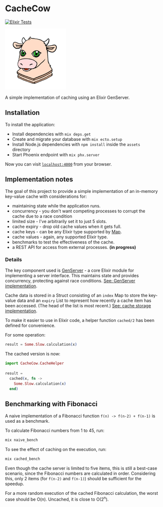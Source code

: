 # CacheCow

[![Elixir Tests](https://github.com/cleaver/cache_cow/actions/workflows/ex-tests.yaml/badge.svg)](https://github.com/cleaver/cache_cow/actions/workflows/ex-tests.yaml)

<img src="./cache_cow.png" height="200" width="200" alt="a happy cow" />

A simple implementation of caching using an Elixir GenServer.

## Installation

To install the application:

- Install dependencies with `mix deps.get`
- Create and migrate your database with `mix ecto.setup`
- Install Node.js dependencies with `npm install` inside the `assets` directory
- Start Phoenix endpoint with `mix phx.server`

Now you can visit [`localhost:4000`](http://localhost:4000) from your browser.

## Implementation notes

The goal of this project to provide a simple implementation of an in-memory key-value cache with considerations for:

- maintaining state while the application runs.
- concurrency - you don't want competing processes to corrupt the cache due to a race condition
- limited size - I've arbitrarily set it to just 5 slots.
- cache expiry - drop old cache values when it gets full.
- cache keys - can be any Elixir type supported by [Map](https://hexdocs.pm/elixir/1.12/Map.html#content).
- cache values - again, any supported Elixir type.
- benchmarks to test the effectiveness of the cache.
- a REST API for access from external processes. **(in progress)**

### Details

The key component used is [GenServer](https://hexdocs.pm/elixir/1.12/GenServer.html#content) - a core Elixir module for implementing a server interface. This maintains state and provides concurrency, protecting against race conditions. [See: GenServer implementation](./lib/cache_cow/gen_server/cache_server.ex).

Cache data is stored in a Struct consisting of an `index` Map to store the key-value data and an `expiry` List to represent how recently a cache item has been accessed. (The head of the list is most recent.) [See: cache storage implementation](./lib/cache_cow/gen_server/storage/cache_storage.ex).

To make it easier to use in Elixir code, a helper function `cached/2` has been defined for convenience.

For some operation:

```elixir
result = Some.Slow.calculation(x)
```

The cached version is now:

```elixir
import CacheCow.CacheHelper

result =
  cached(x, fn ->
    Some.Slow.calculation(x)
  end)
```

## Benchmarking with Fibonacci

A naive implementation of a Fibonacci function `f(n) -> f(n-2) + f(n-1)` is used as a benchmark.

To calculate Fibonacci numbers from 1 to 45, run:

```bash
mix naive_bench
```

To see the effect of caching on the execution, run:

```bash
mix cached_bench
```

Even though the cache server is limited to five items, this is still a best-case scenario, since the Fibonacci numbers are calculated in order. Considering this, only 2 items (for `f(n-2)` and `f(n-1)`) should be sufficient for the speedup.

For a more random execution of the cached Fibonacci calculation, the worst case should be O(n). Uncached, it is close to O(2<sup>n</sup>).
